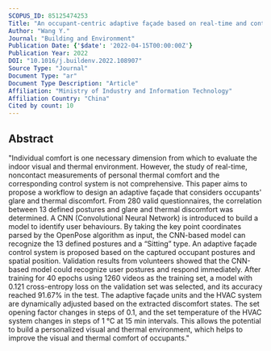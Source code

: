 ```yaml
---
SCOPUS_ID: 85125474253
Title: "An occupant-centric adaptive façade based on real-time and contactless glare and thermal discomfort estimation using deep learning algorithm"
Author: "Wang Y."
Journal: "Building and Environment"
Publication Date: {'$date': '2022-04-15T00:00:00Z'}
Publication Year: 2022
DOI: "10.1016/j.buildenv.2022.108907"
Source Type: "Journal"
Document Type: "ar"
Document Type Description: "Article"
Affiliation: "Ministry of Industry and Information Technology"
Affiliation Country: "China"
Cited by count: 10
---
```


## Abstract
"Individual comfort is one necessary dimension from which to evaluate the indoor visual and thermal environment. However, the study of real-time, noncontact measurements of personal thermal comfort and the corresponding control system is not comprehensive. This paper aims to propose a workflow to design an adaptive façade that considers occupants' glare and thermal discomfort. From 280 valid questionnaires, the correlation between 13 defined postures and glare and thermal discomfort was determined. A CNN (Convolutional Neural Network) is introduced to build a model to identify user behaviours. By taking the key point coordinates parsed by the OpenPose algorithm as input, the CNN-based model can recognize the 13 defined postures and a “Sitting” type. An adaptive façade control system is proposed based on the captured occupant postures and spatial position. Validation results from volunteers showed that the CNN-based model could recognize user postures and respond immediately. After training for 40 epochs using 1260 videos as the training set, a model with 0.121 cross-entropy loss on the validation set was selected, and its accuracy reached 91.67% in the test. The adaptive façade units and the HVAC system are dynamically adjusted based on the extracted discomfort states. The set opening factor changes in steps of 0.1, and the set temperature of the HVAC system changes in steps of 1 °C at 15 min intervals. This allows the potential to build a personalized visual and thermal environment, which helps to improve the visual and thermal comfort of occupants."
